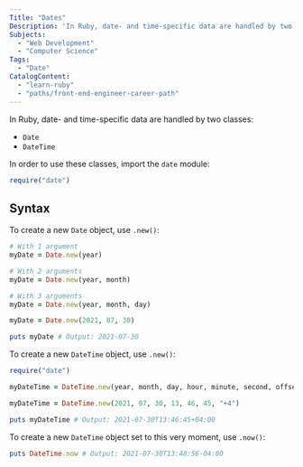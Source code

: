 ```yaml
---
Title: "Dates"
Description: 'In Ruby, date- and time-specific data are handled by two classes: - Date - DateTime In order to use these classes, import the date module: rb require("date") '
Subjects:
  - "Web Development"
  - "Computer Science"
Tags:
  - "Date"
CatalogContent:
  - "learn-ruby"
  - "paths/front-end-engineer-career-path"
---
```


In Ruby, date- and time-specific data are handled by two classes:

- `Date`
- `DateTime`

In order to use these classes, import the `date` module:

```rb
require("date")
```

## Syntax

To create a new `Date` object, use `.new()`:

```rb
# With 1 argument
myDate = Date.new(year)

# With 2 arguments
myDate = Date.new(year, month)

# With 3 arguments
myDate = Date.new(year, month, day)

myDate = Date.new(2021, 07, 30)

puts myDate # Output: 2021-07-30
```

To create a new `DateTime` object, use `.new()`:

```rb
require("date")

myDateTime = DateTime.new(year, month, day, hour, minute, second, offset)

myDateTime = DateTime.new(2021, 07, 30, 13, 46, 45, "+4")

puts myDateTime # Output: 2021-07-30T13:46:45+04:00
```

To create a new `DateTime` object set to this very moment, use `.now()`:

```rb
puts DateTime.now # Output: 2021-07-30T13:48:56-04:00
```
